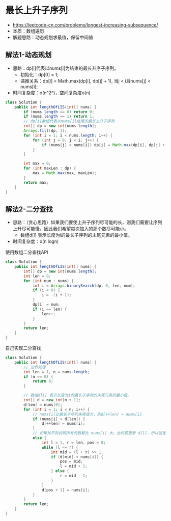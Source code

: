 # 最长上升子序列
- https://leetcode-cn.com/problems/longest-increasing-subsequence/
- 本质：数组遍历
- 解题思路：动态规划求最值，保留中间值

## 解法1-动态规划
- 思路：dp[i]代表以nums[i]为结束的最长升序子序列。
    - 初始化：dp[0] = 1;
    - 递推关系：dp[i] = Math.max(dp[i], dp[j] + 1), 当j < i且nums[j] < nums[i];
- 时间复杂度：o(n^2^)，空间复杂度o(n)
    
```java
class Solution {
    public int lengthOfLIS(int[] nums) {
        if (nums.length == 0) return 0;
        if (nums.length == 1) return 1;
        // dp[i]数组代表以nums[i]结尾的最长上升子序列
        int[] dp = new int[nums.length];
        Arrays.fill(dp, 1);
        for (int i = 1; i < nums.length; i++) {
            for (int j = 0; j < i; j++) {
                if (nums[j] < nums[i]) dp[i] = Math.max(dp[i], dp[j] + 1);
            }
        }

        int max = 0;
        for (int maxLen : dp) {
            max = Math.max(max, maxLen);
        }
        return max;
    } 
}
```

## 解法2-二分查找
- 思路：（贪心思路）如果我们要使上升子序列尽可能的长，则我们需要让序列上升尽可能慢，因此我们希望每次加入的那个数尽可能小。
    - 数组d[i] 表示长度为i的最长子序列的末尾元素的最小值。
- 时间复杂度：o(n logn)

使用数组二分查找API

```java
class Solution {
    public int lengthOfLIS(int[] nums) {
        int[] dp = new int[nums.length];
        int len = 0;
        for (int num : nums) {
            int i = Arrays.binarySearch(dp, 0, len, num);
            if (i < 0) {
                i = -(i + 1);
            }
            dp[i] = num;
            if (i == len) {
                len++;
            }
        }
        return len;
    }
}

```



自己实现二分查找
```java
class Solution {
    public int lengthOfLIS(int[] nums) {
        // 边界处理
        int len = 1, n = nums.length;
        if (n == 0) {
            return 0;
        }

        // 数组d[i] 表示长度为i的最长子序列的末尾元素的最小值。
        int[] d = new int[n + 1];
        d[len] = nums[0];
        for (int i = 1; i < n; i++) {
            // nums[i]比最长子序列末尾值大，则d[++len] = nums[i]
            if (nums[i] > d[len]) {
                d[++len] = nums[i];
            } 
            // 如果找不到说明所有的数都比 nums[i] 大，此时要更新 d[1]，所以这里将 pos 设为 0
            else {
                int l = 1, r = len, pos = 0; 
                while (l <= r) {
                    int mid = (l + r) >> 1;
                    if (d[mid] < nums[i]) {
                        pos = mid;
                        l = mid + 1;
                    } else {
                        r = mid - 1;
                    }
                }
                d[pos + 1] = nums[i];
            }
        }
        return len;
    }
}
```